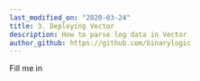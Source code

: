 ```yaml
---
last_modified_on: "2020-03-24"
title: 3. Deploying Vector
description: How to parse log data in Vector
author_github: https://github.com/binarylogic
---
```


Fill me in



